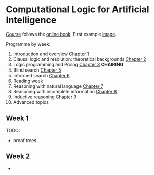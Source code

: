 # Computational Logic for Artificial Intelligence
[Course](https://www.ole.bris.ac.uk/webapps/blackboard/execute/announcement?method=search&context=course_entry&course_id=_247661_1&handle=announcements_entry&mode=view) follows the [online book](https://too.simply-logical.space/src/simply-logical.html). First example [image](https://too.simply-logical.space/_images/image002.svg).


Programme by week:
 1. Introduction and overview [Chapter 1](https://too.simply-logical.space/src/text/1_part_i/1.0.html#)
 2. Clausal logic and resolution: theoretical backgrounds [Chapter 2](https://too.simply-logical.space/src/text/1_part_i/2.0.html)
 3. Logic programming and Prolog [Chapter 3](https://too.simply-logical.space/src/text/1_part_i/3.0.html) **CHAIRING**
 4. Blind search [Chapter 5](https://too.simply-logical.space/src/text/2_part_ii/5.0.html)
 5. Informed search [Chapter 6](https://too.simply-logical.space/src/text/2_part_ii/6.0.html)
 6. Reading week
 7. Reasoning with natural language [Chapter 7](https://too.simply-logical.space/src/text/3_part_iii/7.0.html)
 8. Reasoning with incomplete information [Chapter 8](https://too.simply-logical.space/src/text/3_part_iii/8.0.html)
 9. Inductive reasoning [Chapter 9](https://too.simply-logical.space/src/text/3_part_iii/9.0.html)
 10. Advanced topics

## Week 1
 TODO:
  - proof trees

## Week 2
 -

 
